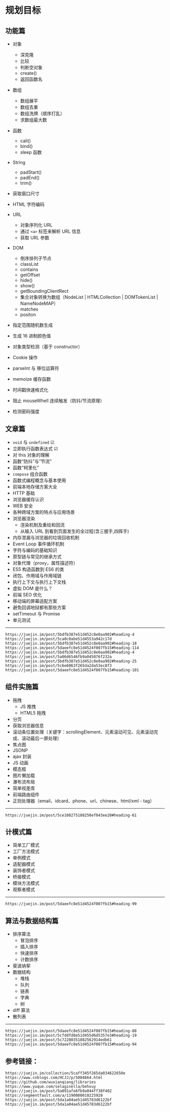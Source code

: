 # 规划目标

## 功能篇

- 对象
  - 深克隆 
  - 比较
  - 判断空对象
  - create()
  - 返回函数名
- 数组
  - 数组展平
  - 数组去重
  - 数组洗牌（顺序打乱）
  - 求数组最大数
- 函数
  - call()
  - bind()
  - sleep 函数
- String
  - padStart()
  - padEnd()
  - trim()
- 获取窗口尺寸
- HTML 字符编码
- URL
  - 对象序列化 URL
  - 通过 `<a>` 标签来解析 URL 信息
  - 获取 URL 参数
- DOM

  - 倒序排列子节点
  - classList
  - contains
  - getOffset
  - hide()
  - show()
  - getBoundingClientRect
  - 集合对象转换为数组（NodeList | HTMLCollection | DOMTokenList | NameNodeMAP）
  - matches
  - positon

- 指定范围随机数生成
- 生成 16 进制颜色值
- 对象类型检测（基于 constructor）
- Cookie 操作
- parseInt 与 移位运算符
- memoize 缓存函数
- 时间戳快速格式化
- 阻止 mouseWhell 连续触发（防抖/节流原理）
- 检测密码强度

## 文章篇

- `void` 与 `undefined` ☑
- 立即执行函数表达式 ☑
- 对 this 对象的理解
- 函数“防抖”与“节流”
- 函数“柯里化”
- `compose` 组合函数
- 函数式编程概念与基本使用
- 前端本地存储方案大全
- HTTP 基础
- 浏览器缓存认识
- WEB 安全
- 各种跨域方案的特点与应用场景
- 浏览器渲染
  - 渲染机制及重绘和回流
  - 从输入 URL 到看到页面发生的全过程(含三握手,四挥手)
- 内存泄漏与浏览器的垃圾回收机制
- Event Loop 事件循环机制
- 字符与编码的基础知识
- 原型链与常见的继承方式
- 对象代理（proxy，属性描述符）
- ES5 构造函数到 ES6 的类
- 闭包、作用域与作用域链
- 执行上下文与执行上下文栈
- 虚拟 DOM 是什么？
- 前端 SEO 优化
- 移动端的屏幕适配方案
- 避免回调地狱都有那些方案
- setTimeout 与 Promise
- 单元测试

---

    https://juejin.im/post/5bdfb387e51d452c8e0aa902#heading-4
    https://juejin.im/post/5ca0c0abe51d4553a942c17d
    https://juejin.im/post/5bdfb387e51d452c8e0aa902#heading-18
    https://juejin.im/post/5daeefc8e51d4524f007fb15#heading-114
    https://juejin.im/post/5bdfb387e51d452c8e0aa902#heading-4
    https://juejin.im/post/5a06d6546fb9a045076f232a
    https://juejin.im/post/5bdfb387e51d452c8e0aa902#heading-25
    https://juejin.im/post/5c6e6063f265da2da53ec8f3
    https://juejin.im/post/5daeefc8e51d4524f007fb15#heading-101

## 组件实施篇

- 拖拽
  - JS 推拽
  - HTML5 拖拽
- 分页
- 获取浏览器信息
- 滚动条位置处理（关键字：scrollingElement、元素滚动可见、元素滚动完成、滚动最后一屏处理）
- 焦点图
- JSONP
- ajax 封装
- JS 动画
- 模态框
- 图片懒加载
- 瀑布流布局
- 简单视差库
- 前端路由组件
- 正则处理器（email、idcard、phone、url、chinese、html/xml - tag）

---

    https://juejin.im/post/5ce108275188250ef043ee20#heading-61

## 计模式篇

- 简单工厂模式
- 工厂方法模式
- 单例模式
- 适配器模式
- 装饰者模式
- 桥接模式
- 模块方法模式
- 观察者模式

---

    https://juejin.im/post/5daeefc8e51d4524f007fb15#heading-99

## 算法与数据结构篇

- 排序算法
  - 冒泡排序
  - 插入排序
  - 快速排序
  - 计数排序
- 斐波纳挈
- 数据结构
  - 堆栈
  - 队列
  - 链表
  - 字典
  - 树
- diff 算法
- 散列表

---

    https://juejin.im/post/5daeefc8e51d4524f007fb15#heading-88
    https://juejin.im/post/5cfddfd8e51d455d6d5357e3#heading-19
    https://juejin.im/post/5c72280351882562914edb61
    https://juejin.im/post/5daeefc8e51d4524f007fb15#heading-94

## 参考链接：

    https://juejin.im/collection/5caff345f265da034622650e
    https://www.cnblogs.com/HCJJ/p/5084664.html
    https://github.com/wuxianqiang/libraries
    https://www.yuque.com/selaginella/behxuy
    https://juejin.im/post/5a091afe6fb9a044ff30f402
    https://segmentfault.com/a/1190000010225928
    https://juejin.im/post/5da1a04ae51d45783d6122bf
    https://juejin.im/post/5da1a04ae51d45783d6122bf
